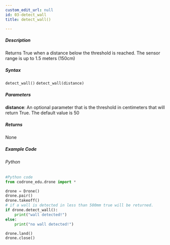 ```yaml
---
custom_edit_url: null
id: 03-detect_wall
title: detect_wall()

---
```


##### Description

Returns True when a distance below the threshold is reached. The sensor range is up to 1.5 meters (150cm)


##### Syntax
```detect_wall()```
```detect_wall(distance)```

##### Parameters
**distance**: An optional parameter that is the threshold in centimeters that will return True. The default value is 50

##### Returns

None

##### Example Code
###### Python
```python
#Python code
from codrone_edu.drone import *

drone = Drone()
drone.pair()
drone.takeoff()
# if a wall is detected in less than 500mm true will be returned.
if drone.detect_wall():
    print("wall detected!")
else:
    print("no wall detected!")

drone.land()
drone.close()
```